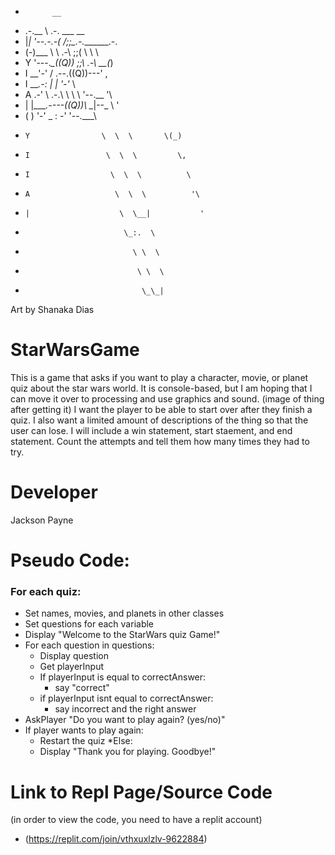 *           __
* .-.__      \ .-.  ___  __
* |_|  '--.-.-(   \/\;;\_\.-._______.-.
* (-)___     \ \ .-\ \;;\(   \       \ \
* Y    '---._\_((Q)) \;;\\ .-\     __(_)
* I           __'-' / .--.((Q))---'    \,
* I     ___.-:    \|  |   \'-'_          \
* A  .-'      \ .-.\   \   \ \ '--.__     '\
* |  |____.----((Q))\   \__|--\_      \     '
*    ( )        '-'  \_  :  \-' '--.___\
*     Y                \  \  \       \(_)
*     I                 \  \  \         \,
*     I                  \  \  \          \
*     A                   \  \  \          '\
*     |                    \  \__|           '
*                           \_:.  \
*                             \ \  \
*                              \ \  \
*                               \_\_|
Art by Shanaka Dias
# StarWarsGame
This is a game that asks if you want to play a character, movie, or planet quiz about the star wars world.
It is console-based, but I am hoping that I can move it over to processing and use graphics and sound. (image of thing after getting it)
I want the player to be able to start over after they finish a quiz.
I also want a limited amount of descriptions of the thing so that the user can lose.
I will include a win statement, start staement, and end statement.
Count the attempts and tell them how many times they had to try.

# Developer
Jackson Payne

# Pseudo Code:
### For each quiz:
* Set names, movies, and planets in other classes
* Set questions for each variable
* Display "Welcome to the StarWars quiz Game!"
* For each question in questions:
   * Display question
   * Get playerInput
   * If playerInput is equal to correctAnswer:
     * say "correct"
   * if playerInput isnt equal to correctAnswer:
     * say incorrect and the right answer
* AskPlayer "Do you want to play again? (yes/no)"
* If player wants to play again:
   * Restart the quiz
*Else:
   * Display "Thank you for playing. Goodbye!"
 
# Link to Repl Page/Source Code
(in order to view the code, you need to have a replit account)
* (https://replit.com/join/vthxuxlzlv-9622884) 
